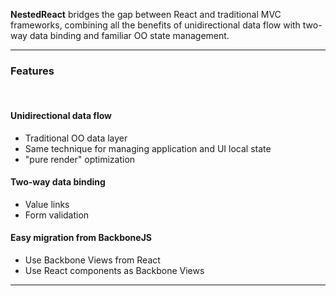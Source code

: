 <p class="lead">
	<strong>NestedReact</strong> bridges the gap between React and traditional MVC frameworks,
	combining all the benefits of unidirectional data flow with two-way data binding and familiar OO state management.
</p>

<hr/>
<h3>Features</h3>
<br/>
<div class=row>
<div class=col-third>

#### Unidirectional data flow

* Traditional OO data layer
* Same technique for managing application and UI local state
* "pure render" optimization

</div>
<div class=col-third>

#### Two-way data binding

* Value links
* Form validation

</div>
<div class=col-third>

#### Easy migration from BackboneJS

* Use Backbone Views from React
* Use React components as Backbone Views

</div>
</div>

<hr/>